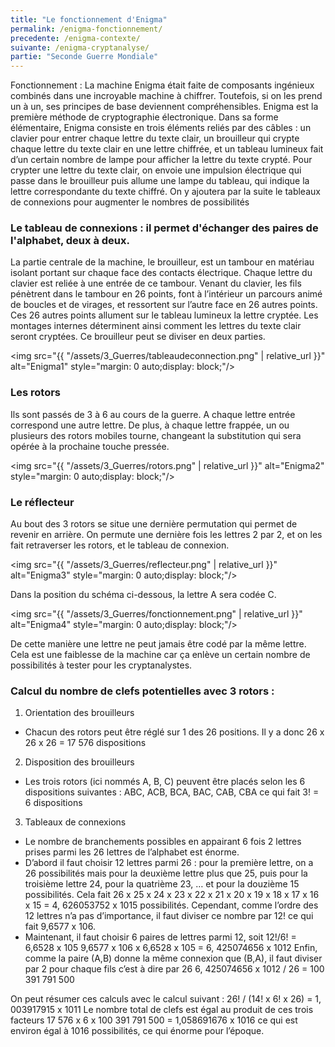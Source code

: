 ```yaml
---
title: "Le fonctionnement d'Enigma"
permalink: /enigma-fonctionnement/
precedente: /enigma-contexte/
suivante: /enigma-cryptanalyse/
partie: "Seconde Guerre Mondiale"
---
```



Fonctionnement : La machine Enigma était faite de composants ingénieux combinés dans une incroyable machine à chiffrer. Toutefois, si on les prend un à un, ses principes de base deviennent compréhensibles. Enigma est la première méthode de cryptographie électronique.
Dans sa forme élémentaire, Enigma consiste en trois éléments reliés par des câbles : un clavier pour entrer chaque lettre du texte clair, un brouilleur qui crypte chaque lettre du texte clair en une lettre chiffrée, et un tableau lumineux fait d’un certain nombre de lampe pour afficher la lettre du texte crypté. Pour crypter une lettre du texte clair, on envoie une impulsion électrique qui passe dans le brouilleur puis allume une lampe du tableau, qui indique la lettre correspondante du texte chiffré. On y ajoutera par la suite le tableaux de connexions pour augmenter le nombres de possibilités

### Le tableau de connexions : il permet d'échanger des paires de l'alphabet, deux à deux.



La partie centrale de la machine, le brouilleur, est un tambour en matériau isolant portant sur chaque face des contacts électrique. Chaque lettre du clavier est reliée à une entrée de ce tambour. Venant du clavier, les fils pénètrent dans le tambour en 26 points, font à l’intérieur un parcours animé de boucles et de virages, et ressortent sur l’autre face en 26 autres points. Ces 26 autres points allument sur le tableau lumineux la lettre cryptée. Les montages internes déterminent ainsi comment les lettres du texte clair seront cryptées. Ce brouilleur peut se diviser en deux parties.

<img src="{{ "/assets/3_Guerres/tableaudeconnection.png" | relative_url }}" alt="Enigma1" style="margin: 0 auto;display: block;"/>

### Les rotors


Ils sont passés de 3 à 6 au cours de la guerre. A chaque lettre entrée correspond une autre lettre. De plus, à chaque lettre frappée, un ou plusieurs des rotors mobiles tourne, changeant la substitution qui sera opérée à la prochaine touche pressée.


<img src="{{ "/assets/3_Guerres/rotors.png" | relative_url }}" alt="Enigma2" style="margin: 0 auto;display: block;"/>

### Le réflecteur


Au bout des 3 rotors se situe une dernière permutation qui permet de revenir en arrière. On permute une dernière fois les lettres 2 par 2, et on les fait retraverser les rotors, et le tableau de connexion.

<img src="{{ "/assets/3_Guerres/reflecteur.png" | relative_url }}" alt="Enigma3" style="margin: 0 auto;display: block;"/>

Dans la position du schéma ci-dessous, la lettre A sera codée C.

<img src="{{ "/assets/3_Guerres/fonctionnement.png" | relative_url }}" alt="Enigma4" style="margin: 0 auto;display: block;"/>

De cette manière une lettre ne peut jamais être codé par la même lettre. Cela est une faiblesse de la machine car ça enlève un certain nombre de possibilités à tester pour les cryptanalystes.

### Calcul du nombre de clefs potentielles avec 3 rotors :

1. Orientation des brouilleurs
  * Chacun des rotors peut être réglé sur 1 des 26 positions. Il y a donc 26 x 26 x 26 = 17 576 dispositions
2. Disposition des brouilleurs
  * Les trois rotors (ici nommés A, B, C) peuvent être placés selon les 6 dispositions suivantes : ABC, ACB, BCA, BAC, CAB, CBA ce qui fait 3! = 6 dispositions
3. Tableaux de connexions
  * Le nombre de branchements possibles en appairant 6 fois 2 lettres prises parmi les 26 lettres de l’alphabet est énorme.
  * D’abord il faut choisir 12 lettres parmi 26 : pour la première lettre, on a 26 possibilités mais pour la deuxième lettre plus que 25, puis pour la troisième lettre 24, pour la quatrième 23, … et pour la douzième 15 possibilités. Cela fait 26 x 25 x 24 x 23 x 22 x 21 x 20 x 19 x 18 x 17 x 16 x 15 = 4, 626053752 x 1015 possibilités. Cependant, comme l’ordre des 12 lettres n’a pas d’importance, il faut diviser ce nombre par 12! ce qui fait 9,6577 x 106.
  * Maintenant, il faut choisir 6 paires de lettres parmi 12, soit 12!/6! = 6,6528 x 105
9,6577 x 106 x 6,6528 x 105 = 6, 425074656 x 1012
Enfin, comme la paire (A,B) donne la même connexion que (B,A), il faut diviser par 2 pour chaque fils c’est à dire par 26
6, 425074656 x 1012 / 26 = 100 391 791 500

On peut résumer ces calculs avec le calcul suivant :
26! / (14! x 6! x 26) = 1, 003917915 x 1011
Le nombre total de clefs est égal au produit de ces trois facteurs
17 576 x 6 x 100 391 791 500 = 1,058691676 x 1016 ce qui est environ égal à 1016 possibilités, ce qui énorme pour l’époque.
